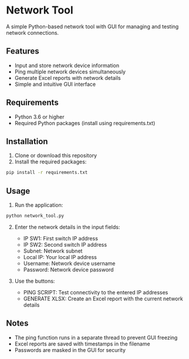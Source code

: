 # Network Tool

A simple Python-based network tool with GUI for managing and testing network connections.

## Features

- Input and store network device information
- Ping multiple network devices simultaneously
- Generate Excel reports with network details
- Simple and intuitive GUI interface

## Requirements

- Python 3.6 or higher
- Required Python packages (install using requirements.txt)

## Installation

1. Clone or download this repository
2. Install the required packages:
```bash
pip install -r requirements.txt
```

## Usage

1. Run the application:
```bash
python network_tool.py
```

2. Enter the network details in the input fields:
   - IP SW1: First switch IP address
   - IP SW2: Second switch IP address
   - Subnet: Network subnet
   - Local IP: Your local IP address
   - Username: Network device username
   - Password: Network device password

3. Use the buttons:
   - PING SCRIPT: Test connectivity to the entered IP addresses
   - GENERATE XLSX: Create an Excel report with the current network details

## Notes

- The ping function runs in a separate thread to prevent GUI freezing
- Excel reports are saved with timestamps in the filename
- Passwords are masked in the GUI for security 